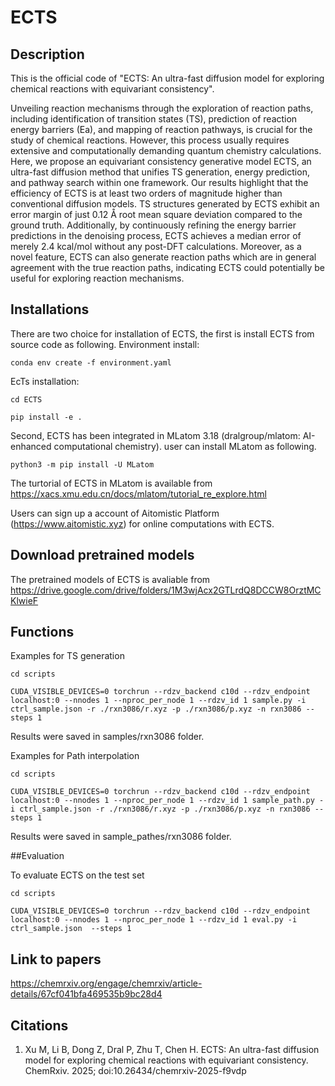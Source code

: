 # ECTS

## Description
This is the official code of "ECTS: An ultra-fast diffusion model for exploring chemical reactions with equivariant consistency". 

Unveiling reaction mechanisms through the exploration of reaction paths, including identification of transition states (TS), prediction of reaction energy barriers (Ea), and mapping of reaction pathways, is crucial for the study of chemical reactions. However, this process usually requires extensive and computationally demanding quantum chemistry calculations. Here, we propose an equivariant consistency generative model ECTS, an ultra-fast diffusion method that unifies TS generation, energy prediction, and pathway search within one framework. Our results highlight that the efficiency of ECTS is at least two orders of magnitude higher than conventional diffusion models. TS structures generated by ECTS exhibit an error margin of just 0.12 Å root mean square deviation compared to the ground truth. Additionally, by continuously refining the energy barrier predictions in the denoising process, ECTS achieves a median error of merely 2.4 kcal/mol without any post-DFT calculations. Moreover, as a novel feature, ECTS can also generate reaction paths which are in general agreement with the true reaction paths, indicating ECTS could potentially be useful for exploring reaction mechanisms. 

## Installations
There are two choice for installation of ECTS, the first is install ECTS from source code as following. 
Environment install:

	conda env create -f environment.yaml 


EcTs installation:

	cd ECTS

	pip install -e .

Second, ECTS has been integrated in MLatom 3.18 (dralgroup/mlatom: AI-enhanced computational chemistry). user can install MLatom as following.

	python3 -m pip install -U MLatom

The turtorial of ECTS in MLatom is available from https://xacs.xmu.edu.cn/docs/mlatom/tutorial_re_explore.html

Users can sign up a account of Aitomistic Platform (https://www.aitomistic.xyz) for online computations with ECTS. 

## Download pretrained models
The pretrained models of ECTS is avaliable from https://drive.google.com/drive/folders/1M3wjAcx2GTLrdQ8DCCW8OrztMCKlwieF

## Functions

Examples for TS generation

	cd scripts

	CUDA_VISIBLE_DEVICES=0 torchrun --rdzv_backend c10d --rdzv_endpoint localhost:0 --nnodes 1 --nproc_per_node 1 --rdzv_id 1 sample.py -i ctrl_sample.json -r ./rxn3086/r.xyz -p ./rxn3086/p.xyz -n rxn3086 --steps 1

Results were saved in samples/rxn3086 folder.

Examples for Path interpolation

	cd scripts 	

	CUDA_VISIBLE_DEVICES=0 torchrun --rdzv_backend c10d --rdzv_endpoint localhost:0 --nnodes 1 --nproc_per_node 1 --rdzv_id 1 sample_path.py -i ctrl_sample.json -r ./rxn3086/r.xyz -p ./rxn3086/p.xyz -n rxn3086 --steps 1


Results were saved in sample_pathes/rxn3086 folder.

##Evaluation

To evaluate ECTS on the test set

	cd scripts
	
	CUDA_VISIBLE_DEVICES=0 torchrun --rdzv_backend c10d --rdzv_endpoint localhost:0 --nnodes 1 --nproc_per_node 1 --rdzv_id 1 eval.py -i ctrl_sample.json  --steps 1



## Link to papers
https://chemrxiv.org/engage/chemrxiv/article-details/67cf041bfa469535b9bc28d4

## Citations
1. Xu M, Li B, Dong Z, Dral P, Zhu T, Chen H. ECTS: An ultra-fast diffusion model for exploring chemical reactions with equivariant consistency. ChemRxiv. 2025; doi:10.26434/chemrxiv-2025-f9vdp  
